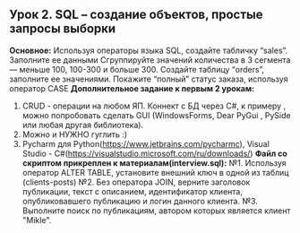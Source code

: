 ## Урок 2. SQL – создание объектов, простые запросы выборки
**Основное:**
Используя операторы языка SQL, создайте табличку “sales”. Заполните ее данными
Сгруппируйте значений количества в 3 сегмента — меньше 100, 100-300 и больше 300.
Создайте таблицу “orders”, заполните ее значениями. Покажите “полный” статус заказа, используя оператор CASE
**Дополнительное задание к первым 2 урокам:**
1. CRUD - операции на любом ЯП. Коннект с БД через С#, к примеру , можно попробовать сделать GUI (WindowsForms, Dear PyGui , PySide или любая другая библиотека).
2. Можно и НУЖНО гуглить :)
3. Pycharm для Python(https://www.jetbrains.com/pycharmc), Visual Studio - С#(https://visualstudio.microsoft.com/ru/downloads/)
**Файл со скриптом прикреплен к материалам(interview.sql):**
№1. Используя оператор ALTER TABLE, установите внешний ключ в одной из таблиц (clients-posts)
№2. Без оператора JOIN, верните заголовок публикации, текст с описанием, идентификатор клиента, опубликовавшего публикацию и логин данного клиента.
№3. Выполните поиск по публикациям, автором которых является клиент "Mikle".